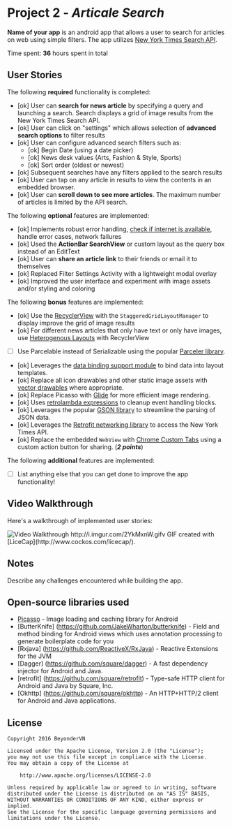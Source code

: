 # Project 2 - *Articale Search*

**Name of your app** is an android app that allows a user to search for articles on web using simple filters. The app utilizes [New York Times Search API](http://developer.nytimes.com/docs/read/article_search_api_v2).

Time spent: **36** hours spent in total

## User Stories

The following **required** functionality is completed:

* [ok] User can **search for news article** by specifying a query and launching a search. Search displays a grid of image results from the New York Times Search API.
* [ok] User can click on "settings" which allows selection of **advanced search options** to filter results
* [ok] User can configure advanced search filters such as:
  * [ok] Begin Date (using a date picker)
  * [ok] News desk values (Arts, Fashion & Style, Sports)
  * [ok] Sort order (oldest or newest)
* [ok] Subsequent searches have any filters applied to the search results
* [ok] User can tap on any article in results to view the contents in an embedded browser.
* [ok] User can **scroll down to see more articles**. The maximum number of articles is limited by the API search.

The following **optional** features are implemented:

* [ok] Implements robust error handling, [check if internet is available](http://guides.codepath.com/android/Sending-and-Managing-Network-Requests#checking-for-network-connectivity), handle error cases, network failures
* [ok] Used the **ActionBar SearchView** or custom layout as the query box instead of an EditText
* [ok] User can **share an article link** to their friends or email it to themselves
* [ok] Replaced Filter Settings Activity with a lightweight modal overlay
* [ok] Improved the user interface and experiment with image assets and/or styling and coloring

The following **bonus** features are implemented:

* [ok] Use the [RecyclerView](http://guides.codepath.com/android/Using-the-RecyclerView) with the `StaggeredGridLayoutManager` to display improve the grid of image results
* [ok] For different news articles that only have text or only have images, use [Heterogenous Layouts](http://guides.codepath.com/android/Heterogenous-Layouts-inside-RecyclerView) with RecyclerView
* [ ] Use Parcelable instead of Serializable using the popular [Parceler library](http://guides.codepath.com/android/Using-Parceler).
* [ok] Leverages the [data binding support module](http://guides.codepath.com/android/Applying-Data-Binding-for-Views) to bind data into layout templates.
* [ok] Replace all icon drawables and other static image assets with [vector drawables](http://guides.codepath.com/android/Drawables#vector-drawables) where appropriate.
* [ok] Replace Picasso with [Glide](http://inthecheesefactory.com/blog/get-to-know-glide-recommended-by-google/en) for more efficient image rendering.
* [ok] Uses [retrolambda expressions](http://guides.codepath.com/android/Lambda-Expressions) to cleanup event handling blocks.
* [ok] Leverages the popular [GSON library](http://guides.codepath.com/android/Using-Android-Async-Http-Client#decoding-with-gson-library) to streamline the parsing of JSON data.
* [ok] Leverages the [Retrofit networking library](http://guides.codepath.com/android/Consuming-APIs-with-Retrofit) to access the New York Times API.
* [ok] Replace the embedded `WebView` with [Chrome Custom Tabs](http://guides.codepath.com/android/Chrome-Custom-Tabs) using a custom action button for sharing. (_**2 points**_)

The following **additional** features are implemented:

* [ ] List anything else that you can get done to improve the app functionality!

## Video Walkthrough

Here's a walkthrough of implemented user stories:

<img src='http://i.imgur.com/2YkMxnW.gifv' title='Video Walkthrough' width='' alt='Video Walkthrough' />
http://i.imgur.com/2YkMxnW.gifv
GIF created with [LiceCap](http://www.cockos.com/licecap/).

## Notes

Describe any challenges encountered while building the app.


## Open-source libraries used
- [Picasso](http://square.github.io/picasso/) - Image loading and caching library for Android
- [ButterKnife] (https://github.com/JakeWharton/butterknife) - Field and method binding for Android views which uses annotation processing to generate boilerplate code for you
- [Rxjava] (https://github.com/ReactiveX/RxJava) -  Reactive Extensions for the JVM
- [Dagger] (https://github.com/square/dagger) - A fast dependency injector for Android and Java.
- [retrofit] (https://github.com/square/retrofit) - Type-safe HTTP client for Android and Java by Square, Inc.
- [Okhttp] (https://github.com/square/okhttp) - An HTTP+HTTP/2 client for Android and Java applications.



## License

    Copyright 2016 BeyonderVN

    Licensed under the Apache License, Version 2.0 (the "License");
    you may not use this file except in compliance with the License.
    You may obtain a copy of the License at

        http://www.apache.org/licenses/LICENSE-2.0

    Unless required by applicable law or agreed to in writing, software
    distributed under the License is distributed on an "AS IS" BASIS,
    WITHOUT WARRANTIES OR CONDITIONS OF ANY KIND, either express or implied.
    See the License for the specific language governing permissions and
    limitations under the License.
